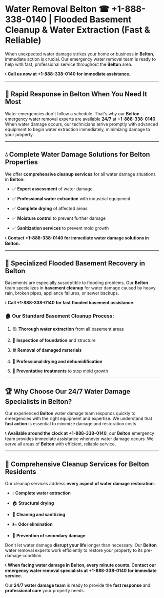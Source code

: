 # Water Removal Belton ☎ +1-888-338-0140 | Flooded Basement Cleanup & Water Extraction (Fast & Reliable)

When unexpected water damage strikes your home or business in **Belton**, immediate action is crucial. Our emergency water removal team is ready to help with fast, professional service throughout the **Belton** area. 

📞 **Call us now at +1-888-338-0140 for immediate assistance.**
---
## 🚀 Rapid Response in Belton When You Need It Most
Water emergencies don't follow a schedule. That's why our **Belton** emergency water removal experts are available **24/7** at **+1-888-338-0140**. When water damage occurs, our technicians arrive promptly with advanced equipment to begin water extraction immediately, minimizing damage to your property.
---
## 💧 Complete Water Damage Solutions for Belton Properties
We offer **comprehensive cleanup services** for all water damage situations in **Belton**:
- ✅ **Expert assessment** of water damage  
- ✅ **Professional water extraction** with industrial equipment  
- ✅ **Complete drying** of affected areas  
- ✅ **Moisture control** to prevent further damage  
- ✅ **Sanitization services** to prevent mold growth  
📞 **Contact +1-888-338-0140 for immediate water damage solutions in Belton.**
---
## 🌊 Specialized Flooded Basement Recovery in Belton
Basements are especially susceptible to flooding problems. Our **Belton** team specializes in **basement cleanup** for water damage caused by heavy rain, broken pipes, appliance failures, or sewer backups. 
📞 **Call +1-888-338-0140 for fast flooded basement assistance.**
### 🏚️ Our Standard Basement Cleanup Process:
1. 🏗️ **Thorough water extraction** from all basement areas  
2. 🔎 **Inspection of foundation** and structure  
3. 🗑️ **Removal of damaged materials**  
4. 💨 **Professional drying and dehumidification**  
5. 🚫 **Preventative treatments** to stop mold growth  
---
## 🏆 Why Choose Our 24/7 Water Damage Specialists in Belton?
Our experienced **Belton** water damage team responds quickly to emergencies with the right equipment and expertise. We understand that **fast action** is essential to minimize damage and restoration costs.
📞 **Available around the clock at +1-888-338-0140**, our **Belton** emergency team provides immediate assistance whenever water damage occurs. We serve all areas of **Belton** with efficient, reliable service.
---
## 🧹 Comprehensive Cleanup Services for Belton Residents
Our cleanup services address **every aspect of water damage restoration**:
- 💧 **Complete water extraction**  
- 🏠 **Structural drying**  
- 🧼 **Cleaning and sanitizing**  
- 🌬️ **Odor elimination**  
- 🚫 **Prevention of secondary damage**  
Don't let water damage **disrupt your life** longer than necessary. Our **Belton** water removal experts work efficiently to restore your property to its pre-damage condition.
📞 **When facing water damage in Belton, every minute counts. Contact our emergency water removal specialists at +1-888-338-0140 for immediate service.**
Our **24/7 water damage team** is ready to provide the **fast response** and **professional care** your property needs.
